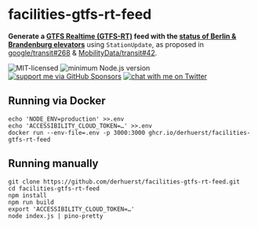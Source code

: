# facilities-gtfs-rt-feed

**Generate a [GTFS Realtime (GTFS-RT)](https://developers.google.com/transit/gtfs-realtime/) feed with the [status of Berlin & Brandenburg elevators](https://brokenlifts.org)** using `StationUpdate`, as proposed in [google/transit#268](https://github.com/google/transit/issues/268) & [MobilityData/transit#42](https://github.com/MobilityData/transit/pull/42).

![MIT-licensed](https://img.shields.io/github/license/derhuerst/facilities-gtfs-rt-feed.svg)
![minimum Node.js version](https://img.shields.io/node/v/facilities-gtfs-rt-feed.svg)
[![support me via GitHub Sponsors](https://img.shields.io/badge/support%20me-donate-fa7664.svg)](https://github.com/sponsors/derhuerst)
[![chat with me on Twitter](https://img.shields.io/badge/chat%20with%20me-on%20Twitter-1da1f2.svg)](https://twitter.com/derhuerst)


## Running via Docker

```shell
echo 'NODE_ENV=production' >>.env
echo 'ACCESSIBILITY_CLOUD_TOKEN=…' >>.env
docker run --env-file=.env -p 3000:3000 ghcr.io/derhuerst/facilities-gtfs-rt-feed
```

## Running manually

```shell
git clone https://github.com/derhuerst/facilities-gtfs-rt-feed.git
cd facilities-gtfs-rt-feed
npm install
npm run build
export 'ACCESSIBILITY_CLOUD_TOKEN=…'
node index.js | pino-pretty
```
